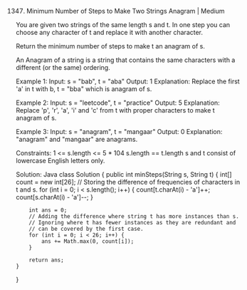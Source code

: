 1347. Minimum Number of Steps to Make Two Strings Anagram | Medium

You are given two strings of the same length s and t. In one step you can choose any character of t and replace it with another character.

Return the minimum number of steps to make t an anagram of s.

An Anagram of a string is a string that contains the same characters with a different (or the same) ordering.

 

Example 1:
Input: s = "bab", t = "aba"
Output: 1
Explanation: Replace the first 'a' in t with b, t = "bba" which is anagram of s.

Example 2:
Input: s = "leetcode", t = "practice"
Output: 5
Explanation: Replace 'p', 'r', 'a', 'i' and 'c' from t with proper characters to make t anagram of s.

Example 3:
Input: s = "anagram", t = "mangaar"
Output: 0
Explanation: "anagram" and "mangaar" are anagrams. 
 
Constraints:
1 <= s.length <= 5 * 104
s.length == t.length
s and t consist of lowercase English letters only.


Solution: Java 
class Solution {
    public int minSteps(String s, String t) {
        int[] count = new int[26];
        // Storing the difference of frequencies of characters in t and s.
        for (int i = 0; i < s.length(); i++) {
            count[t.charAt(i) - 'a']++;
            count[s.charAt(i) - 'a']--;
        }

        int ans = 0;
        // Adding the difference where string t has more instances than s.
        // Ignoring where t has fewer instances as they are redundant and
        // can be covered by the first case.
        for (int i = 0; i < 26; i++) {
            ans += Math.max(0, count[i]);
        }

        return ans;
    }
}